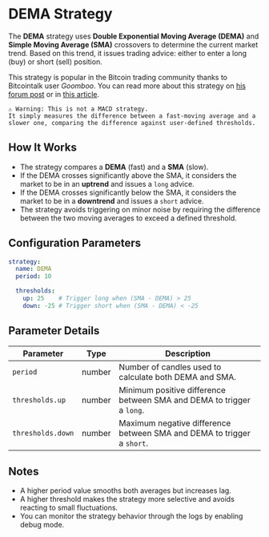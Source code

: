 # DEMA Strategy

The **DEMA** strategy uses **Double Exponential Moving Average (DEMA)** and **Simple Moving Average (SMA)** crossovers to determine the current market trend. Based on this trend, it issues trading advice: either to enter a long (buy) or short (sell) position.

This strategy is popular in the Bitcoin trading community thanks to Bitcointalk user *Goomboo*. You can read more about this strategy on [his forum post](https://bitcointalk.org/index.php?topic=60501.0) or in [this article](http://stockcharts.com/school/doku.php?id=chart_school:technical_indicators:moving_averages).

```
⚠️ Warning: This is not a MACD strategy.
It simply measures the difference between a fast-moving average and a slower one, comparing the difference against user-defined thresholds.
```

## How It Works

- The strategy compares a **DEMA** (fast) and a **SMA** (slow).
- If the DEMA crosses significantly above the SMA, it considers the market to be in an **uptrend** and issues a `long` advice.
- If the DEMA crosses significantly below the SMA, it considers the market to be in a **downtrend** and issues a `short` advice.
- The strategy avoids triggering on minor noise by requiring the difference between the two moving averages to exceed a defined threshold.

## Configuration Parameters

```yaml
strategy:
  name: DEMA
  period: 10

  thresholds:
    up: 25    # Trigger long when (SMA - DEMA) > 25
    down: -25 # Trigger short when (SMA - DEMA) < -25
```

## Parameter Details

| Parameter         | Type    | Description                                                             |
|-------------------|---------|-------------------------------------------------------------------------|
| `period`          | number  | Number of candles used to calculate both DEMA and SMA.                  |
| `thresholds.up`   | number  | Minimum positive difference between SMA and DEMA to trigger a `long`.   |
| `thresholds.down` | number  | Maximum negative difference between SMA and DEMA to trigger a `short`.  |


## Notes

- A higher period value smooths both averages but increases lag.
- A higher threshold makes the strategy more selective and avoids reacting to small fluctuations.
- You can monitor the strategy behavior through the logs by enabling debug mode.